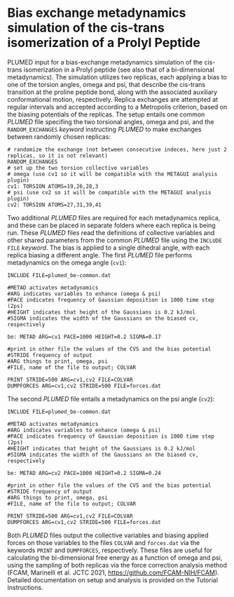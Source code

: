 # Bias exchange metadynamics simulation of the cis-trans isomerization of a Prolyl Peptide

PLUMED input for a bias-exchange metadynamics simulation of the cis-trans isomerization in a Prolyl peptide (see also that of a bi-dimensional metadynamics). The simulation utilizes two replicas, each applying a bias to one of the torsion angles, omega and psi, that describe the cis-trans transition at the proline peptide bond, along with the associated auxiliary conformational motion, respectively. Replica exchanges are attempted at regular intervals and accepted according to a Metropolis criterion, based on the biasing potentials of the replicas.
The setup entails one common *PLUMED* file specifing the two torsional angles, omega and psi, and the ```RANDOM_EXCHANGES``` *keyword* instructing *PLUMED* to make exchanges between randomly chosen replicas:  

```plumed
# randomize the exchange (not between consecutive indeces, here just 2 replicas, so it is not relevant)
RANDOM_EXCHANGES
# set up the two torsion collective variables 
# omega (use cv1 so it will be compatible with the METAGUI analysis plugin)
cv1: TORSION ATOMS=19,26,28,3
# psi (use cv2 so it will be compatible with the METAGUI analysis plugin)
cv2: TORSION ATOMS=27,31,39,41
```
Two additional *PLUMED* files are required for each metadynamics replica, and these can be placed in separate folders where each replica is being run. These *PLUMED* files read the definitions of collective variables and other shared parameters from the common *PLUMED* file using the ```INCLUDE FILE``` *keyword*. The bias is applied to a single dihedral angle, with each replica biasing a different angle. The first *PLUMED* file performs metadynamics on the omega angle (```cv1```):

```plumed
INCLUDE FILE=plumed_be-common.dat

#METAD activates metadynamics
#ARG indicates variables to enhance (omega & psi)
#PACE indicates frequency of Gaussian deposition is 1000 time step (2ps)
#HEIGHT indicates that height of the Gaussians is 0.2 kJ/mol
#SIGMA indicates the width of the Gaussians on the biased cv, respectively

be: METAD ARG=cv1 PACE=1000 HEIGHT=0.2 SIGMA=0.17

#print in other file the values of the CVS and the bias potential
#STRIDE frequency of output
#ARG things to print, omega, psi
#FILE, name of the file to output; COLVAR

PRINT STRIDE=500 ARG=cv1,cv2 FILE=COLVAR
DUMPFORCES ARG=cv1,cv2 STRIDE=500 FILE=forces.dat
```
The second *PLUMED* file entails a metadynamics on the psi angle (```cv2```):

```plumed
INCLUDE FILE=plumed_be-common.dat

#METAD activates metadynamics
#ARG indicates variables to enhance (omega & psi)
#PACE indicates frequency of Gaussian deposition is 1000 time step (2ps)
#HEIGHT indicates that height of the Gaussians is 0.2 kJ/mol
#SIGMA indicates the width of the Gaussians on the biased cv, respectively

be: METAD ARG=cv2 PACE=1000 HEIGHT=0.2 SIGMA=0.24

#print in other file the values of the CVS and the bias potential
#STRIDE frequency of output
#ARG things to print, omega, psi
#FILE, name of the file to output; COLVAR

PRINT STRIDE=500 ARG=cv1,cv2 FILE=COLVAR
DUMPFORCES ARG=cv1,cv2 STRIDE=500 FILE=forces.dat
```
Both *PLUMED* files output the collective variables and biasing applied forces on those variables to the files ```COLVAR``` and ```forces.dat``` via the keywords ```PRINT``` and ```DUMPFORCES```, respectively. These files are useful for calculating the bi-dimensional free energy as a function of omega and psi, using the sampling of both replicas via the force correction analysis method (FCAM, Marinelli et al. JCTC 2021, https://github.com/FCAM-NIH/FCAM). Detailed documentation on setup and analysis is provided on the Tutorial Instructions. 

